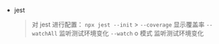 - jest
  > 对 jest 进行配置： `npx jest --init` > `--coverage` 显示覆盖率
  > `--watchAll` 监听测试环境变化
  > `--watch` o 模式 监听测试环境变化
